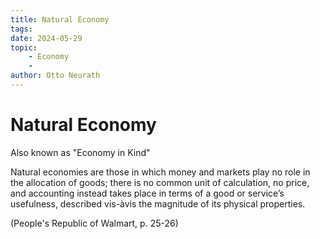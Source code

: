 ```yaml
---
title: Natural Economy
tags:
date: 2024-05-29
topic:
	- Economy
	- 
author: Otto Neurath
---
```


# Natural Economy

Also known as "Economy in Kind"

Natural economies are those in
which money and markets play no role in the allocation of goods; there
is no common unit of calculation, no price, and accounting instead takes
place in terms of a good or service’s usefulness, described vis-àvis the
magnitude of its physical properties.

(People's Republic of Walmart, p. 25-26)
